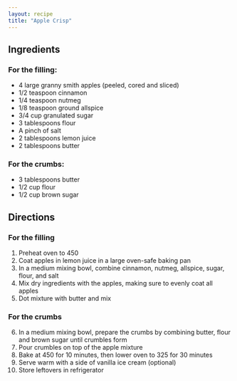 ```yaml
---
layout: recipe
title: "Apple Crisp"
---
```


## Ingredients

### For the filling:

- 4 large granny smith apples (peeled, cored and sliced)
- 1/2 teaspoon cinnamon
- 1/4 teaspoon nutmeg
- 1/8 teaspoon ground allspice
- 3/4 cup granulated sugar
- 3 tablespoons flour
- A pinch of salt
- 2 tablespoons lemon juice
- 2 tablespoons butter

### For the crumbs:

- 3 tablespoons butter
- 1/2 cup flour
- 1/2 cup brown sugar

## Directions

### For the filling

1. Preheat oven to 450
2. Coat apples in lemon juice in a large oven-safe baking pan
3. In a medium mixing bowl, combine cinnamon, nutmeg, allspice, sugar, flour, and salt
4. Mix dry ingredients with the apples, making sure to evenly coat all apples
5. Dot mixture with butter and mix

### For the crumbs

6. In a medium mixing bowl, prepare the crumbs by combining butter, flour and brown sugar until crumbles form
7. Pour crumbles on top of the apple mixture
8. Bake at 450 for 10 minutes, then lower oven to 325 for 30 minutes
9. Serve warm with a side of vanilla ice cream (optional)
10. Store leftovers in refrigerator
